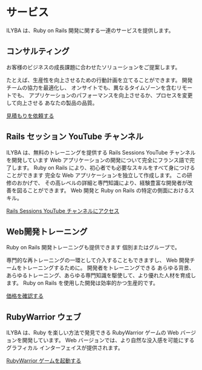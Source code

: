 # サービス

ILYBA は、Ruby on Rails 開発に関する一連のサービスを提供します。

## コンサルティング

お客様のビジネスの成長課題に合わせたソリューションをご提案します。

たとえば、生産性を向上させるための行動計画を立てることができます。
開発チームの協力を最適化し、
オンサイトでも、異なるタイムゾーンを含むリモートでも、
アプリケーションのパフォーマンスを向上させるか、プロセスを変更して向上させる
あなたの製品の品質。

[見積もりを依頼する](/連絡先)

## Rails セッション YouTube チャンネル

ILYBA は、無料のトレーニングを提供する Rails Sessions YouTube チャンネルを開発しています
Web アプリケーションの開発について完全にフランス語で完了します。
Ruby on Rails により、初心者でも必要なスキルをすべて身につけることができます
完全な Web アプリケーションを独立して作成します。 この研修のおかげで、
その高レベルの詳細と専門知識により、経験豊富な開発者が改善を図ることができます。
Web 開発と Ruby on Rails の特定の側面におけるスキル。

[Rails Sessions YouTube チャンネルにアクセス](www.youtube.com)

## Web開発トレーニング

Ruby on Rails 開発トレーニングも提供できます
個別またはグループで。

専門的な再トレーニングの一環として介入することもできますし、
Web 開発チームをトレーニングするために。 開発者をトレーニングできる
あらゆる背景、あらゆるトレーニング、あらゆる専門知識を駆使して、より優れた人材を育成します。
Ruby on Rails を使用した開発は効率的かつ生産的です。

[価格を確認する](/価格設定)

## RubyWarrior ウェブ

ILYBA は、Ruby を楽しい方法で発見できる RubyWarrior ゲームの Web バージョンを開発しています。
Web バージョンでは、より自然な没入感を可能にするグラフィカル インターフェイスが提供されます。

[RubyWarrior ゲームを起動する](/rubywarrior)
